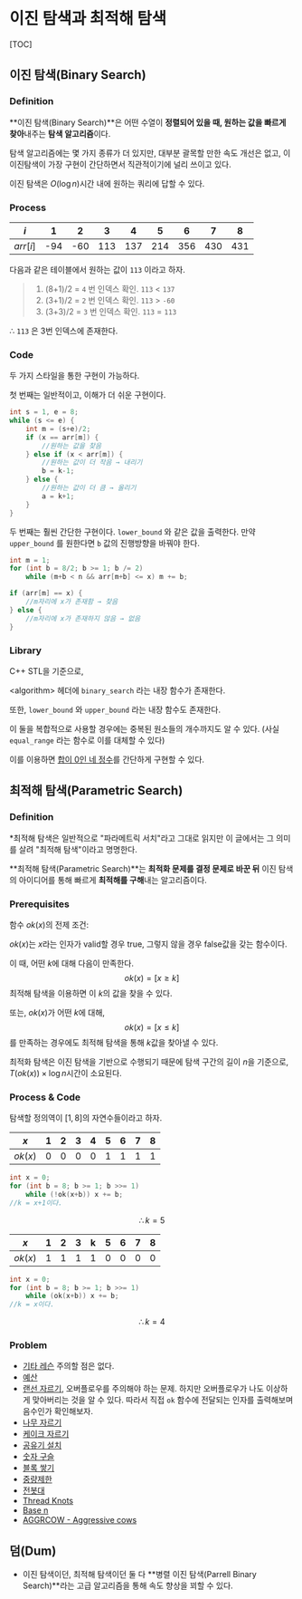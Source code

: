 # 이진 탐색과 최적해 탐색

[TOC]

## 이진 탐색(Binary Search)

### Definition

**이진 탐색(Binary Search)**은 어떤 수열이 **정렬되어 있을 때, 원하는 값을 빠르게 찾아**내주는 **탐색 알고리즘**이다.

탐색 알고리즘에는 몇 가지 종류가 더 있지만, 대부분 괄목할 만한 속도 개선은 없고, 이 이진탐색이 가장 구현이 간단하면서 직관적이기에 널리 쓰이고 있다.

이진 탐색은 $O(\log n)$시간 내에 원하는 쿼리에 답할 수 있다.

### Process

|   $i$    |  1   |  2   |  3   |  4   |  5   |  6   |  7   |  8   |
| :------: | :--: | :--: | :--: | :--: | :--: | :--: | :--: | :--: |
| $arr[i]$ | -94  | -60  | 113  | 137  | 214  | 356  | 430  | 431  |

다음과 같은 테이블에서 원하는 값이 `113` 이라고 하자.

> 1. (8+1)/2 = `4` 번 인덱스 확인. `113` < `137`
> 1. (3+1)/2 = `2` 번 인덱스 확인. `113` > `-60`
> 1. (3+3)/2 = `3` 번 인덱스 확인. `113` = `113`

$\therefore$ `113` 은 3번 인덱스에 존재한다.

### Code

두 가지 스타일을 통한 구현이 가능하다.

첫 번째는 일반적이고, 이해가 더 쉬운 구현이다.

```C++
int s = 1, e = 8;
while (s <= e) {
    int m = (s+e)/2;
    if (x == arr[m]) {
        //원하는 값을 찾음
    } else if (x < arr[m]) {
        //원하는 값이 더 작음 → 내리기
        b = k-1;
    } else {
        //원하는 값이 더 큼 → 올리기
        a = k+1;
    }
}
```

두 번째는 훨씬 간단한 구현이다. `lower_bound` 와 같은 값을 출력한다. 만약 `upper_bound` 를 원한다면 `b` 값의 진행방향을 바꿔야 한다.

```C++
int m = 1;
for (int b = 8/2; b >= 1; b /= 2)
    while (m+b < n && arr[m+b] <= x) m += b;

if (arr[m] == x) {
    //m자리에 x가 존재함 → 찾음
} else {
    //m자리에 x가 존재하지 않음 → 없음
}
```

### Library

C++ STL을 기준으로,

\<algorithm\> 헤더에  `binary_search` 라는 내장 함수가 존재한다.

또한,  `lower_bound` 와 `upper_bound` 라는 내장 함수도 존재한다.

이 둘을 복합적으로 사용할 경우에는 중복된 원소들의 개수까지도 알 수 있다. (사실 `equal_range` 라는 함수로 이를 대체할 수 있다)

이를 이용하면 [합이 0인 네 정수](https://www.boj.kr/7453)를 간단하게 구현할 수 있다.

## 최적해 탐색(Parametric Search)

### Definition

*최적해 탐색은 일반적으로 "파라메트릭 서치"라고 그대로 읽지만 이 글에서는 그 의미를 살려 "최적해 탐색"이라고 명명한다.

**최적해 탐색(Parametric Search)**는 **최적화 문제를 결정 문제로 바꾼 뒤** 이진 탐색의 아이디어를 통해 빠르게 **최적해를 구해**내는 알고리즘이다.

### Prerequisites

함수 $ok(x)$의 전제 조건:

$ok(x)$는 $x$라는 인자가 valid할 경우 true, 그렇지 않을 경우 false값을 갖는 함수이다.

이 때, 어떤 $k$에 대해 다음이 만족한다.
$$
ok(x) = [x \geq k]
$$
최적해 탐색을 이용하면 이 $k$의 값을 찾을 수 있다.

또는, $ok(x)$가 어떤 $k$에 대해,
$$
ok(x) = [x \leq k]
$$
를 만족하는 경우에도 최적해 탐색을 통해 $k$값을 찾아낼 수 있다.

최적화 탐색은 이진 탐색을 기반으로 수행되기 때문에 탐색 구간의 길이 $n$을 기준으로, $T(ok(x))\times \log n$시간이 소요된다.



### Process & Code

탐색할 정의역이 $[1,8]$의 자연수들이라고 하자.

|   $x$   |  1   |  2   |  3   |  4   |  5   |  6   |  7   |  8   |
| :-----: | :--: | :--: | :--: | :--: | :--: | :--: | :--: | :--: |
| $ok(x)$ |  0   |  0   |  0   |  0   |  1   |  1   |  1   |  1   |

```C++
int x = 0;
for (int b = 8; b >= 1; b >>= 1)
    while (!ok(x+b)) x += b;
//k = x+1이다.
```
$$
\therefore k = 5
$$

|   $x$   |  1   |  2   |  3   |  k   |  5   |  6   |  7   |  8   |
| :-----: | :--: | :--: | :--: | :--: | :--: | :--: | :--: | :--: |
| $ok(x)$ |  1   |  1   |  1   |  1   |  0   |  0   |  0   |  0   |

```C++
int x = 0;
for (int b = 8; b >= 1; b >>= 1)
    while (ok(x+b)) x += b;
//k = x이다.
```

$$
\therefore k = 4
$$



### Problem

* [기타 레슨](boj.kr/2343) 주의할 점은 없다.
* [예산](boj.kr/2512)
* [랜선 자르기](boj.kr/1654), 오버플로우를 주의해야 하는 문제. 하지만 오버플로우가 나도 이상하게 맞아버리는 것을 알 수 있다. 따라서 직접 `ok` 함수에 전달되는 인자를 출력해보며 음수인가 확인해보자.
* [나무 자르기](boj.kr/2805)
* [케이크 자르기](boj.kr/17179)
* [공유기 설치](boj.kr/2110)
* [숫자 구슬](boj.kr/2613) 
* [블록 쌓기](boj.kr/9998)
* [중량제한](boj.kr/1939)
* [전봇대](boj.kr/8986)
* [Thread Knots](bok.kr/17976)
* [Base n](atcoder.jp/contests/abc192/tasks/abc192_d)
* [AGGRCOW - Aggressive cows](spoj.com/problems/AGGRCOW/)

## 덤(Dum)

* 이진 탐색이던, 최적해 탐색이던 둘 다 **병렬 이진 탐색(Parrell Binary Search)**라는 고급 알고리즘을 통해 속도 향상을 꾀할 수 있다.

